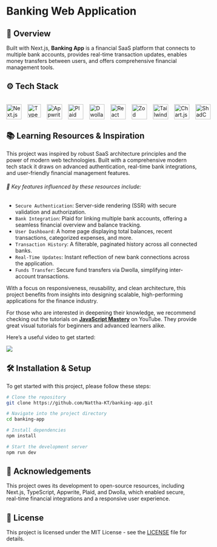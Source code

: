 # Banking Web Application

<!-- [![License](https://img.shields.io/badge/license-MIT-blue.svg)](LICENSE) -->

## 📖 Overview

Built with Next.js, **Banking App** is a financial SaaS platform that connects to multiple bank accounts, provides real-time transaction updates, enables money transfers between users, and offers comprehensive financial management tools.

## ⚙️ Tech Stack

<br/>
<div align="left" style="display: inline-block;">
  <div style="display: flex; gap: 16px;">
    <img src="https://uxwing.com/wp-content/themes/uxwing/download/brands-and-social-media/nextjs-icon.png" height="40" alt="Next.js logo" />
    <img src="https://raw.githubusercontent.com/remojansen/logo.ts/master/ts.svg" height="35" alt="TypeScript logo" />
    <img src="https://seeklogo.com/images/A/appwrite-logo-D33B39992A-seeklogo.com.png" height="40" alt="Appwrite logo" />
    <img src="https://accelgrid.com/wp-content/uploads/2021/04/1200px-Plaid_logo.svg.png" height="40" alt="Plaid logo" />
    <img src="https://seeklogo.com/images/D/dwolla-logo-135F12019F-seeklogo.com.png" height="40" alt="Dwolla logo" />
    <img src="https://react-hook-form.com/images/logo/react-hook-form-logo-only.png" height="40" alt="React Hook Form logo" />
    <img src="https://seeklogo.com/images/Z/zod-logo-B57E684330-seeklogo.com.png" height="40" alt="Zod logo" />
    <img src="https://upload.wikimedia.org/wikipedia/commons/d/d5/Tailwind_CSS_Logo.svg" height="40" alt="TailwindCSS logo" />
    <img src="https://www.chartjs.org/img/chartjs-logo.svg" height="40" alt="Chart.js logo" />
    <img src="https://seeklogo.com/images/S/shadcn-ui-logo-EF735EC0E5-seeklogo.com.png?v=638421451470000000" height="40" alt="ShadCN logo" />
  </div>
</div>
<br/>

## 📚 Learning Resources & Inspiration

This project was inspired by robust SaaS architecture principles and the power of modern web technologies. Built with a comprehensive modern tech stack it draws on advanced authentication, real-time bank integrations, and user-friendly financial management features.

###### 🚀 Key features influenced by these resources include:

- `Secure Authentication`: Server-side rendering (SSR) with secure validation and authorization.
- `Bank Integration`: Plaid for linking multiple bank accounts, offering a seamless financial overview and balance tracking.
- `User Dashboard`: A home page displaying total balances, recent transactions, categorized expenses, and more.
- `Transaction History`: A filterable, paginated history across all connected banks.
- `Real-Time Updates`: Instant reflection of new bank connections across the application.
- `Funds Transfer`: Secure fund transfers via Dwolla, simplifying inter-account transactions.

With a focus on responsiveness, reusability, and clean architecture, this project benefits from insights into designing scalable, high-performing applications for the finance industry.

For those who are interested in deepening their knowledge, we recommend checking out the tutorials on <a href="https://www.youtube.com/@javascriptmastery/videos" target="_blank"><b>JavaScript Mastery</b></a> on YouTube. They provide great visual tutorials for beginners and advanced learners alike.

Here’s a useful video to get started:

<a href="https://youtu.be/PuOVqP_cjkE?feature=shared" target="_blank"><img src="https://github.com/sujatagunale/EasyRead/assets/151519281/1736fca5-a031-4854-8c09-bc110e3bc16d" /></a>

## 🛠️ Installation & Setup

To get started with this project, please follow these steps:

```bash
# Clone the repository
git clone https://github.com/Nattha-KT/banking-app.git

# Navigate into the project directory
cd banking-app

# Install dependencies
npm install

# Start the development server
npm run dev
```

## 🌟 Acknowledgements

This project owes its development to open-source resources, including Next.js, TypeScript, Appwrite, Plaid, and Dwolla, which enabled secure, real-time financial integrations and a responsive user experience.

## 📜 License

This project is licensed under the MIT License - see the [LICENSE](LICENSE.md) file for details.
